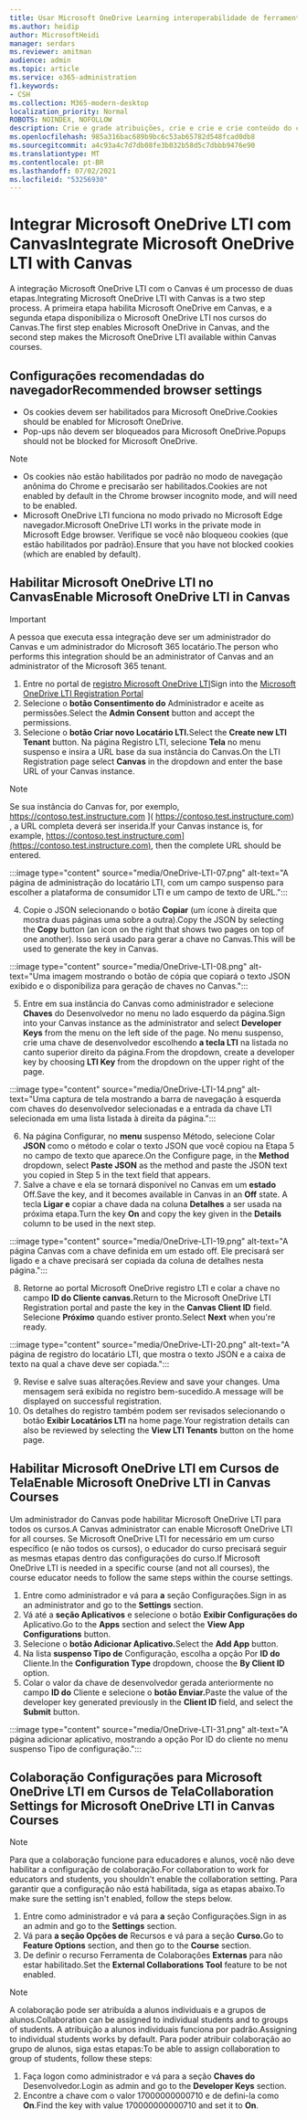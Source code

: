 ```yaml
---
title: Usar Microsoft OneDrive Learning interoperabilidade de ferramentas
ms.author: heidip
author: MicrosoftHeidi
manager: serdars
ms.reviewer: amitman
audience: admin
ms.topic: article
ms.service: o365-administration
f1.keywords:
- CSH
ms.collection: M365-modern-desktop
localization_priority: Normal
ROBOTS: NOINDEX, NOFOLLOW
description: Crie e grade atribuições, crie e crie e crie conteúdo do curso e colabore em arquivos em tempo real com o novo aplicativo de interoperabilidade de ferramentas Microsoft OneDrive Learning ferramentas.
ms.openlocfilehash: 985a316bac689b9bc6c53ab65782d548fcad0db8
ms.sourcegitcommit: a4c93a4c7d7db08fe3b032b58d5c7dbbb9476e90
ms.translationtype: MT
ms.contentlocale: pt-BR
ms.lasthandoff: 07/02/2021
ms.locfileid: "53256930"
---
```

# <a name="integrate-microsoft-onedrive-lti-with-canvas"></a><span data-ttu-id="fc1fe-103">Integrar Microsoft OneDrive LTI com Canvas</span><span class="sxs-lookup"><span data-stu-id="fc1fe-103">Integrate Microsoft OneDrive LTI with Canvas</span></span>

<span data-ttu-id="fc1fe-104">A integração Microsoft OneDrive LTI com o Canvas é um processo de duas etapas.</span><span class="sxs-lookup"><span data-stu-id="fc1fe-104">Integrating Microsoft OneDrive LTI with Canvas is a two step process.</span></span> <span data-ttu-id="fc1fe-105">A primeira etapa habilita Microsoft OneDrive em Canvas, e a segunda etapa disponibiliza o Microsoft OneDrive LTI nos cursos do Canvas.</span><span class="sxs-lookup"><span data-stu-id="fc1fe-105">The first step enables Microsoft OneDrive in Canvas, and the second step makes the Microsoft OneDrive LTI available within Canvas courses.</span></span>

## <a name="recommended-browser-settings"></a><span data-ttu-id="fc1fe-106">Configurações recomendadas do navegador</span><span class="sxs-lookup"><span data-stu-id="fc1fe-106">Recommended browser settings</span></span>

- <span data-ttu-id="fc1fe-107">Os cookies devem ser habilitados para Microsoft OneDrive.</span><span class="sxs-lookup"><span data-stu-id="fc1fe-107">Cookies should be enabled for Microsoft OneDrive.</span></span>
- <span data-ttu-id="fc1fe-108">Pop-ups não devem ser bloqueados para Microsoft OneDrive.</span><span class="sxs-lookup"><span data-stu-id="fc1fe-108">Popups should not be blocked for Microsoft OneDrive.</span></span>

> [!NOTE]
> - <span data-ttu-id="fc1fe-109">Os cookies não estão habilitados por padrão no modo de navegação anônima do Chrome e precisarão ser habilitados.</span><span class="sxs-lookup"><span data-stu-id="fc1fe-109">Cookies are not enabled by default in the Chrome browser incognito mode, and will need to be enabled.</span></span>
> - <span data-ttu-id="fc1fe-110">Microsoft OneDrive LTI funciona no modo privado no Microsoft Edge navegador.</span><span class="sxs-lookup"><span data-stu-id="fc1fe-110">Microsoft OneDrive LTI works in the private mode in Microsoft Edge browser.</span></span> <span data-ttu-id="fc1fe-111">Verifique se você não bloqueou cookies (que estão habilitados por padrão).</span><span class="sxs-lookup"><span data-stu-id="fc1fe-111">Ensure that you have not blocked cookies (which are enabled by default).</span></span>

## <a name="enable-microsoft-onedrive-lti-in-canvas"></a><span data-ttu-id="fc1fe-112">Habilitar Microsoft OneDrive LTI no Canvas</span><span class="sxs-lookup"><span data-stu-id="fc1fe-112">Enable Microsoft OneDrive LTI in Canvas</span></span>

> [!IMPORTANT]
> <span data-ttu-id="fc1fe-113">A pessoa que executa essa integração deve ser um administrador do Canvas e um administrador do Microsoft 365 locatário.</span><span class="sxs-lookup"><span data-stu-id="fc1fe-113">The person who performs this integration should be an administrator of Canvas and an administrator of the Microsoft 365 tenant.</span></span>

1. <span data-ttu-id="fc1fe-114">Entre no portal de <a href="https://onedrivelti.microsoft.com/admin" target="_blank">registro Microsoft OneDrive LTI</a></span><span class="sxs-lookup"><span data-stu-id="fc1fe-114">Sign into the <a href="https://onedrivelti.microsoft.com/admin" target="_blank">Microsoft OneDrive LTI Registration Portal</a></span></span>
1. <span data-ttu-id="fc1fe-115">Selecione o **botão Consentimento do** Administrador e aceite as permissões.</span><span class="sxs-lookup"><span data-stu-id="fc1fe-115">Select the **Admin Consent** button and accept the permissions.</span></span>
1. <span data-ttu-id="fc1fe-116">Selecione o **botão Criar novo Locatário LTI.**</span><span class="sxs-lookup"><span data-stu-id="fc1fe-116">Select the **Create new LTI Tenant** button.</span></span> <span data-ttu-id="fc1fe-117">Na página Registro LTI, selecione **Tela** no menu suspenso e insira a URL base da sua instância do Canvas.</span><span class="sxs-lookup"><span data-stu-id="fc1fe-117">On the LTI Registration page select **Canvas** in the dropdown and enter the base URL of your Canvas instance.</span></span>

> [!NOTE]
> <span data-ttu-id="fc1fe-118">Se sua instância do Canvas for, por exemplo, https://contoso.test.instructure.com ]( https://contoso.test.instructure.com) , a URL completa deverá ser inserida.</span><span class="sxs-lookup"><span data-stu-id="fc1fe-118">If your Canvas instance is, for example, https://contoso.test.instructure.com](https://contoso.test.instructure.com), then the complete URL should be entered.</span></span>

:::image type="content" source="media/OneDrive-LTI-07.png" alt-text="A página de administração do locatário LTI, com um campo suspenso para escolher a plataforma de consumidor LTI e um campo de texto de URL.":::

4. <span data-ttu-id="fc1fe-120">Copie o JSON selecionando o botão **Copiar** (um ícone à direita que mostra duas páginas uma sobre a outra).</span><span class="sxs-lookup"><span data-stu-id="fc1fe-120">Copy the JSON by selecting the **Copy** button (an icon on the right that shows two pages on top of one another).</span></span> <span data-ttu-id="fc1fe-121">Isso será usado para gerar a chave no Canvas.</span><span class="sxs-lookup"><span data-stu-id="fc1fe-121">This will be used to generate the key in Canvas.</span></span>

:::image type="content" source="media/OneDrive-LTI-08.png" alt-text="Uma imagem mostrando o botão de cópia que copiará o texto JSON exibido e o disponibiliza para geração de chaves no Canvas.":::

5. <span data-ttu-id="fc1fe-123">Entre em sua instância do Canvas como administrador e selecione **Chaves** do Desenvolvedor no menu no lado esquerdo da página.</span><span class="sxs-lookup"><span data-stu-id="fc1fe-123">Sign into your Canvas instance as the administrator and select **Developer Keys** from the menu on the left side of the page.</span></span> <span data-ttu-id="fc1fe-124">No menu suspenso, crie uma chave de desenvolvedor escolhendo **a tecla LTI** na listada no canto superior direito da página.</span><span class="sxs-lookup"><span data-stu-id="fc1fe-124">From the dropdown, create a developer key by choosing **LTI Key** from the dropdown on the upper right of the page.</span></span>

:::image type="content" source="media/OneDrive-LTI-14.png" alt-text="Uma captura de tela mostrando a barra de navegação à esquerda com chaves do desenvolvedor selecionadas e a entrada da chave LTI selecionada em uma lista listada à direita da página.":::

6. <span data-ttu-id="fc1fe-126">Na página Configurar, no **menu** suspenso Método, selecione Colar **JSON** como o método e colar o texto JSON que você copiou na Etapa 5 no campo de texto que aparece.</span><span class="sxs-lookup"><span data-stu-id="fc1fe-126">On the Configure page, in the **Method** dropdown, select **Paste JSON** as the method and paste the JSON text you copied in Step 5 in the text field that appears.</span></span>
7. <span data-ttu-id="fc1fe-127">Salve a chave e ela se tornará disponível no Canvas em um **estado** Off.</span><span class="sxs-lookup"><span data-stu-id="fc1fe-127">Save the key, and it becomes available in Canvas in an **Off** state.</span></span> <span data-ttu-id="fc1fe-128">A tecla **Ligar e** copiar a chave dada na coluna **Detalhes** a ser usada na próxima etapa.</span><span class="sxs-lookup"><span data-stu-id="fc1fe-128">Turn the key **On** and copy the key given in the **Details** column to be used in the next step.</span></span>

:::image type="content" source="media/OneDrive-LTI-19.png" alt-text="A página Canvas com a chave definida em um estado off. Ele precisará ser ligado e a chave precisará ser copiada da coluna de detalhes nesta página.":::

8. <span data-ttu-id="fc1fe-130">Retorne ao portal Microsoft OneDrive registro LTI e colar a chave no campo **ID do Cliente canvas.**</span><span class="sxs-lookup"><span data-stu-id="fc1fe-130">Return to the Microsoft OneDrive LTI Registration portal and paste the key in the **Canvas Client ID** field.</span></span> <span data-ttu-id="fc1fe-131">Selecione **Próximo** quando estiver pronto.</span><span class="sxs-lookup"><span data-stu-id="fc1fe-131">Select **Next** when you're ready.</span></span>

:::image type="content" source="media/OneDrive-LTI-20.png" alt-text="A página de registro do locatário LTI, que mostra o texto JSON e a caixa de texto na qual a chave deve ser copiada.":::

9. <span data-ttu-id="fc1fe-133">Revise e salve suas alterações.</span><span class="sxs-lookup"><span data-stu-id="fc1fe-133">Review and save your changes.</span></span> <span data-ttu-id="fc1fe-134">Uma mensagem será exibida no registro bem-sucedido.</span><span class="sxs-lookup"><span data-stu-id="fc1fe-134">A message will be displayed on successful registration.</span></span>
10. <span data-ttu-id="fc1fe-135">Os detalhes do registro também podem ser revisados selecionando o botão **Exibir Locatários LTI** na home page.</span><span class="sxs-lookup"><span data-stu-id="fc1fe-135">Your registration details can also be reviewed by selecting the **View LTI Tenants** button on the home page.</span></span>

## <a name="enable-microsoft-onedrive-lti-in-canvas-courses"></a><span data-ttu-id="fc1fe-136">Habilitar Microsoft OneDrive LTI em Cursos de Tela</span><span class="sxs-lookup"><span data-stu-id="fc1fe-136">Enable Microsoft OneDrive LTI in Canvas Courses</span></span>

<span data-ttu-id="fc1fe-137">Um administrador do Canvas pode habilitar Microsoft OneDrive LTI para todos os cursos.</span><span class="sxs-lookup"><span data-stu-id="fc1fe-137">A Canvas administrator can enable Microsoft OneDrive LTI for all courses.</span></span> <span data-ttu-id="fc1fe-138">Se Microsoft OneDrive LTI for necessário em um curso específico (e não todos os cursos), o educador do curso precisará seguir as mesmas etapas dentro das configurações do curso.</span><span class="sxs-lookup"><span data-stu-id="fc1fe-138">If Microsoft OneDrive LTI is needed in a specific course (and not all courses), the course educator needs to follow the same steps within the course settings.</span></span>

1. <span data-ttu-id="fc1fe-139">Entre como administrador e vá para **a** seção Configurações.</span><span class="sxs-lookup"><span data-stu-id="fc1fe-139">Sign in as an administrator and go to the **Settings** section.</span></span>
2. <span data-ttu-id="fc1fe-140">Vá até a **seção Aplicativos** e selecione o botão **Exibir Configurações do** Aplicativo.</span><span class="sxs-lookup"><span data-stu-id="fc1fe-140">Go to the **Apps** section and select the **View App Configurations** button.</span></span>
3. <span data-ttu-id="fc1fe-141">Selecione o **botão Adicionar Aplicativo.**</span><span class="sxs-lookup"><span data-stu-id="fc1fe-141">Select the **Add App** button.</span></span>
4. <span data-ttu-id="fc1fe-142">Na lista **suspenso Tipo de** Configuração, escolha a opção Por **ID do** Cliente.</span><span class="sxs-lookup"><span data-stu-id="fc1fe-142">In the **Configuration Type** dropdown, choose the **By Client ID** option.</span></span>
5. <span data-ttu-id="fc1fe-143">Colar o valor da chave de desenvolvedor gerada anteriormente no campo **ID do** Cliente e selecione o **botão Enviar.**</span><span class="sxs-lookup"><span data-stu-id="fc1fe-143">Paste the value of the developer key generated previously in the **Client ID** field, and select the **Submit** button.</span></span>

:::image type="content" source="media/OneDrive-LTI-31.png" alt-text="A página adicionar aplicativo, mostrando a opção Por ID do cliente no menu suspenso Tipo de configuração.":::

## <a name="collaboration-settings-for-microsoft-onedrive-lti-in-canvas-courses"></a><span data-ttu-id="fc1fe-145">Colaboração Configurações para Microsoft OneDrive LTI em Cursos de Tela</span><span class="sxs-lookup"><span data-stu-id="fc1fe-145">Collaboration Settings for Microsoft OneDrive LTI in Canvas Courses</span></span>

> [!NOTE]
> <span data-ttu-id="fc1fe-146">Para que a colaboração funcione para educadores e alunos, você não deve habilitar a configuração de colaboração.</span><span class="sxs-lookup"><span data-stu-id="fc1fe-146">For collaboration to work for educators and students, you shouldn't enable the collaboration setting.</span></span> <span data-ttu-id="fc1fe-147">Para garantir que a configuração não está habilitada, siga as etapas abaixo.</span><span class="sxs-lookup"><span data-stu-id="fc1fe-147">To make sure the setting isn't enabled, follow the steps below.</span></span>

1. <span data-ttu-id="fc1fe-148">Entre como administrador e vá para **a** seção Configurações.</span><span class="sxs-lookup"><span data-stu-id="fc1fe-148">Sign in as an admin and go to the **Settings** section.</span></span>
1. <span data-ttu-id="fc1fe-149">Vá para **a seção Opções de** Recursos e vá para a seção **Curso.**</span><span class="sxs-lookup"><span data-stu-id="fc1fe-149">Go to **Feature Options** section, and then go to the **Course** section.</span></span>
1. <span data-ttu-id="fc1fe-150">De definir o recurso Ferramenta de Colaborações **Externas** para não estar habilitado.</span><span class="sxs-lookup"><span data-stu-id="fc1fe-150">Set the **External Collaborations Tool** feature to be not enabled.</span></span>

> [!NOTE]
> <span data-ttu-id="fc1fe-151">A colaboração pode ser atribuída a alunos individuais e a grupos de alunos.</span><span class="sxs-lookup"><span data-stu-id="fc1fe-151">Collaboration can be assigned to individual students and to groups of students.</span></span> <span data-ttu-id="fc1fe-152">A atribuição a alunos individuais funciona por padrão.</span><span class="sxs-lookup"><span data-stu-id="fc1fe-152">Assigning to individual students works by default.</span></span> <span data-ttu-id="fc1fe-153">Para poder atribuir colaboração ao grupo de alunos, siga estas etapas:</span><span class="sxs-lookup"><span data-stu-id="fc1fe-153">To be able to assign collaboration to group of students, follow these steps:</span></span>

1. <span data-ttu-id="fc1fe-154">Faça logon como administrador e vá para a seção **Chaves do** Desenvolvedor.</span><span class="sxs-lookup"><span data-stu-id="fc1fe-154">Login as admin and go to the **Developer Keys** section.</span></span>
1. <span data-ttu-id="fc1fe-155">Encontre a chave com o valor 17000000000710 e de defini-la como **On**.</span><span class="sxs-lookup"><span data-stu-id="fc1fe-155">Find the key with value 170000000000710 and set it to **On**.</span></span>

